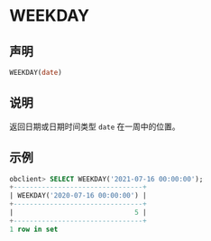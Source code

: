 # WEEKDAY

## 声明

```sql
WEEKDAY(date)
```

## 说明

返回日期或日期时间类型 `date` 在一周中的位置。

## 示例

```sql
obclient> SELECT WEEKDAY('2021-07-16 00:00:00');
+--------------------------------+
| WEEKDAY('2020-07-16 00:00:00') |
+--------------------------------+
|                              5 |
+--------------------------------+
1 row in set
```
